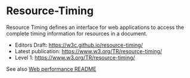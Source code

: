 Resource-Timing
===============

Resource Timing defines an interface for web applications to access the
complete timing information for resources in a document.

- Editors Draft: https://w3c.github.io/resource-timing/
- Latest publication: https://www.w3.org/TR/resource-timing/
- Level 1: https://www.w3.org/TR/resource-timing/

See also [Web performance README](https://github.com/w3c/web-performance/blob/gh-pages/README.md)
